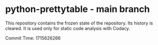 # python-prettytable - main branch

This repository contains the frozen state of the repository.
Its history is cleared. It is used only for static code
analysis with Codacy.

Commit Time: 1715626266